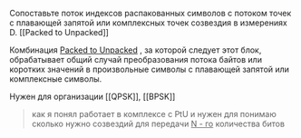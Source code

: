 Сопоставьте поток индексов распакованных символов с потоком точек с плавающей запятой или комплексных точек созвездия в измерениях D.
[[Packed to Unpacked]]

Комбинация [Packed to Unpacked](https://wiki.gnuradio.org/index.php?title=Packed_to_Unpacked "Упаковано в распаковано") , за которой следует этот блок, обрабатывает общий случай преобразования потока байтов или коротких значений в произвольные символы с плавающей запятой или комплексные символы.

Нужен для организации [[QPSK]], [[BPSK]] 
> как я понял работает в комплексе с PtU и нужен для понимаю сколько нужно созвездий для передачи <u>N - го</u> количества битов 